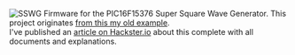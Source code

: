![SSWG](images/SSWG_header.jpg)
Firmware for the PIC16F15376 Super Square Wave Generator.  This project originates [from this my old example](https://github.com/Cyb3rn0id/Microchip_Curiosity_Nano_Examples/tree/master/16F15376_Curiosity_Nano_Square_Wave_Generator_V2.X).  
I've published an [article on Hackster.io](https://www.hackster.io/CyB3rn0id/super-square-waves-generator-7271b9) about this complete with all documents and explanations.
